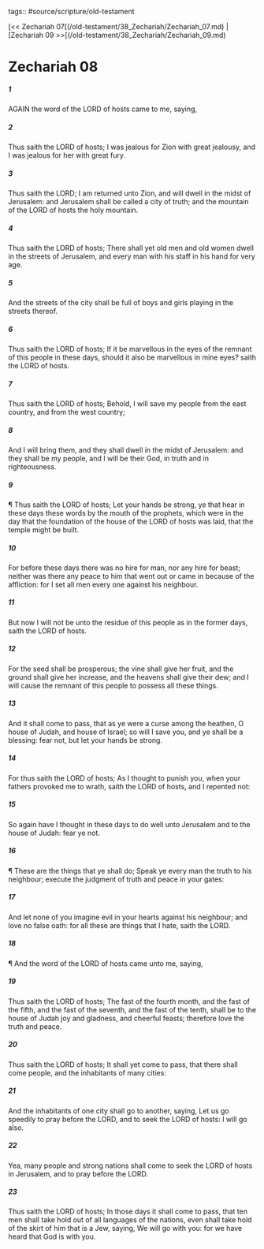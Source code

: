 tags:: #source/scripture/old-testament

[<< Zechariah 07[(/old-testament/38_Zechariah/Zechariah_07.md) | [Zechariah 09 >>[(/old-testament/38_Zechariah/Zechariah_09.md)

# Zechariah 08

##### 1

AGAIN the word of the LORD of hosts came to me, saying,

##### 2

Thus saith the LORD of hosts; I was jealous for Zion with great jealousy, and I was jealous for her with great fury.

##### 3

Thus saith the LORD; I am returned unto Zion, and will dwell in the midst of Jerusalem: and Jerusalem shall be called a city of truth; and the mountain of the LORD of hosts the holy mountain.

##### 4

Thus saith the LORD of hosts; There shall yet old men and old women dwell in the streets of Jerusalem, and every man with his staff in his hand for very age.

##### 5

And the streets of the city shall be full of boys and girls playing in the streets thereof.

##### 6

Thus saith the LORD of hosts; If it be marvellous in the eyes of the remnant of this people in these days, should it also be marvellous in mine eyes? saith the LORD of hosts.

##### 7

Thus saith the LORD of hosts; Behold, I will save my people from the east country, and from the west country;

##### 8

And I will bring them, and they shall dwell in the midst of Jerusalem: and they shall be my people, and I will be their God, in truth and in righteousness.

##### 9

¶ Thus saith the LORD of hosts; Let your hands be strong, ye that hear in these days these words by the mouth of the prophets, which were in the day that the foundation of the house of the LORD of hosts was laid, that the temple might be built.

##### 10

For before these days there was no hire for man, nor any hire for beast; neither was there any peace to him that went out or came in because of the affliction: for I set all men every one against his neighbour.

##### 11

But now I will not be unto the residue of this people as in the former days, saith the LORD of hosts.

##### 12

For the seed shall be prosperous; the vine shall give her fruit, and the ground shall give her increase, and the heavens shall give their dew; and I will cause the remnant of this people to possess all these things.

##### 13

And it shall come to pass, that as ye were a curse among the heathen, O house of Judah, and house of Israel; so will I save you, and ye shall be a blessing: fear not, but let your hands be strong.

##### 14

For thus saith the LORD of hosts; As I thought to punish you, when your fathers provoked me to wrath, saith the LORD of hosts, and I repented not:

##### 15

So again have I thought in these days to do well unto Jerusalem and to the house of Judah: fear ye not.

##### 16

¶ These are the things that ye shall do; Speak ye every man the truth to his neighbour; execute the judgment of truth and peace in your gates:

##### 17

And let none of you imagine evil in your hearts against his neighbour; and love no false oath: for all these are things that I hate, saith the LORD.

##### 18

¶ And the word of the LORD of hosts came unto me, saying,

##### 19

Thus saith the LORD of hosts; The fast of the fourth month, and the fast of the fifth, and the fast of the seventh, and the fast of the tenth, shall be to the house of Judah joy and gladness, and cheerful feasts; therefore love the truth and peace.

##### 20

Thus saith the LORD of hosts; It shall yet come to pass, that there shall come people, and the inhabitants of many cities:

##### 21

And the inhabitants of one city shall go to another, saying, Let us go speedily to pray before the LORD, and to seek the LORD of hosts: I will go also.

##### 22

Yea, many people and strong nations shall come to seek the LORD of hosts in Jerusalem, and to pray before the LORD.

##### 23

Thus saith the LORD of hosts; In those days it shall come to pass, that ten men shall take hold out of all languages of the nations, even shall take hold of the skirt of him that is a Jew, saying, We will go with you: for we have heard that God is with you.
